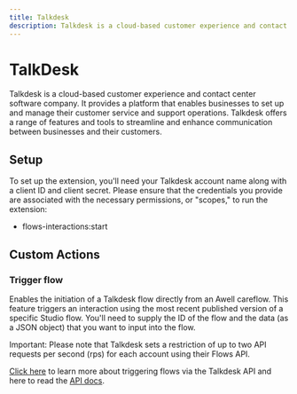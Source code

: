 ```yaml
---
title: Talkdesk
description: Talkdesk is a cloud-based customer experience and contact center software company. It provides a platform that enables businesses to set up and manage their customer service and support operations.
---
```

# TalkDesk

Talkdesk is a cloud-based customer experience and contact center software company. It provides a platform that enables businesses to set up and manage their customer service and support operations. Talkdesk offers a range of features and tools to streamline and enhance communication between businesses and their customers.

## Setup

To set up the extension, you'll need your Talkdesk account name along with a client ID and client secret. Please ensure that the credentials you provide are associated with the necessary permissions, or "scopes," to run the extension:

- flows-interactions:start

## Custom Actions

### Trigger flow

Enables the initiation of a Talkdesk flow directly from an Awell careflow. This feature triggers an interaction using the most recent published version of a specific Studio flow. You'll need to supply the ID of the flow and the data (as a JSON object) that you want to input into the flow.

Important: Please note that Talkdesk sets a restriction of up to two API requests per second (rps) for each account using their Flows API.

[Click here](https://studio.talkdesk.com/docs/sending-notifications-to-contacts-via-api-request) to learn more about triggering flows via the Talkdesk API and here to read the [API docs](https://docs.talkdesk.com/reference/flows-api-ref).
